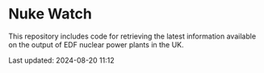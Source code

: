 # Nuke Watch

This repository includes code for retrieving the latest information available on the output of EDF nuclear power plants in the UK.

Last updated: 2024-08-20 11:12